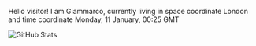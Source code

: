 Hello visitor! I am Giammarco, currently living in space coordinate London and time coordinate Monday, 11 January, 00:25 GMT

![GitHub Stats](https://github-readme-stats.vercel.app/api?username=grcasanova)
